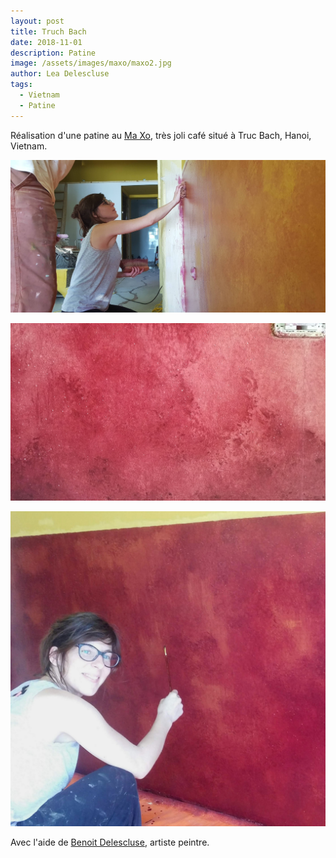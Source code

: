 ```yaml
---
layout: post
title: Truch Bach
date: 2018-11-01
description: Patine
image: /assets/images/maxo/maxo2.jpg
author: Lea Delescluse
tags:
  - Vietnam
  - Patine
---
```

Réalisation d'une patine au <a href="https://www.facebook.com/Ma.Xo.Cafe/" target="_blank">Ma Xo</a>, très joli café situé à Truc Bach, Hanoi, Vietnam.

![Placeholder](/assets/images/maxo/maxo5.jpg)

![Placeholder](/assets/images/maxo/maxo1.jpg)

![Placeholder](/assets/images/maxo/maxo3.jpg)

Avec l'aide de <a href="https://www.delescluse.com" target="_blank">Benoit Delescluse</a>, artiste peintre.

